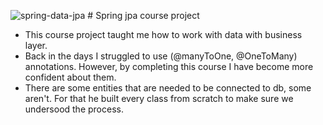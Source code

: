 ![spring-data-jpa](https://github.com/gagaci/spring-jpa-course/assets/154824439/b457d31b-4a4f-45e8-844e-ddacb876f853)
                                                                                                              # Spring jpa course project
+ This course project taught me how to work with data with business layer.
+ Back in the days I struggled to use (@manyToOne, @OneToMany) annotations. However, by completing this course I have become more confident about them.
+ There are some entities that are needed to be connected to db, some aren't. For that he built every class from scratch to make sure we undersood the process.   
